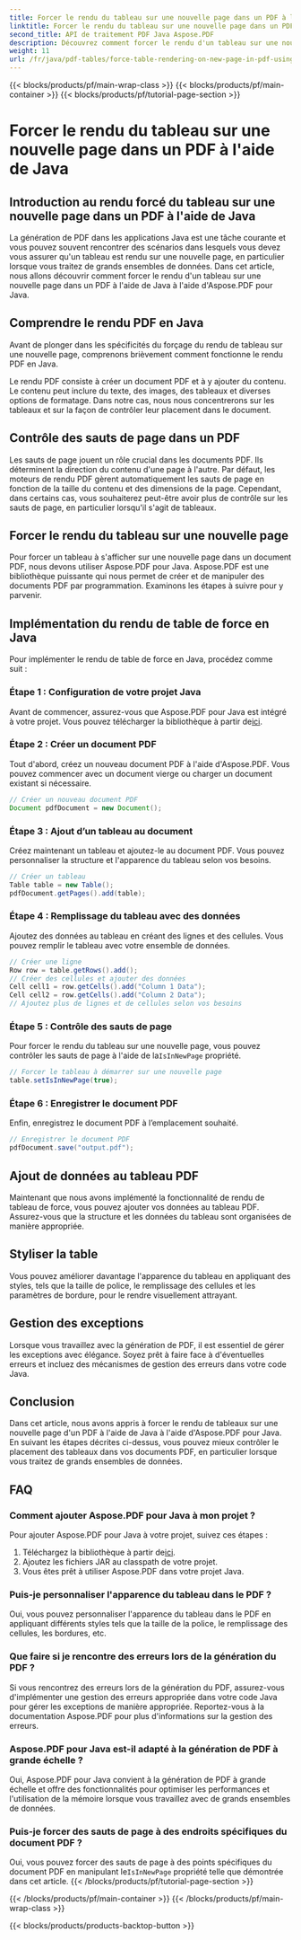 ```yaml
---
title: Forcer le rendu du tableau sur une nouvelle page dans un PDF à l'aide de Java
linktitle: Forcer le rendu du tableau sur une nouvelle page dans un PDF à l'aide de Java
second_title: API de traitement PDF Java Aspose.PDF
description: Découvrez comment forcer le rendu d'un tableau sur une nouvelle page d'un PDF à l'aide de Java avec Aspose.PDF. Ce guide étape par étape comprend le code source et des conseils d'experts pour un formatage précis des documents PDF.
weight: 11
url: /fr/java/pdf-tables/force-table-rendering-on-new-page-in-pdf-using-java/
---
```


{{< blocks/products/pf/main-wrap-class >}}
{{< blocks/products/pf/main-container >}}
{{< blocks/products/pf/tutorial-page-section >}}

# Forcer le rendu du tableau sur une nouvelle page dans un PDF à l'aide de Java


## Introduction au rendu forcé du tableau sur une nouvelle page dans un PDF à l'aide de Java

La génération de PDF dans les applications Java est une tâche courante et vous pouvez souvent rencontrer des scénarios dans lesquels vous devez vous assurer qu'un tableau est rendu sur une nouvelle page, en particulier lorsque vous traitez de grands ensembles de données. Dans cet article, nous allons découvrir comment forcer le rendu d'un tableau sur une nouvelle page dans un PDF à l'aide de Java à l'aide d'Aspose.PDF pour Java.

## Comprendre le rendu PDF en Java

Avant de plonger dans les spécificités du forçage du rendu de tableau sur une nouvelle page, comprenons brièvement comment fonctionne le rendu PDF en Java.

Le rendu PDF consiste à créer un document PDF et à y ajouter du contenu. Le contenu peut inclure du texte, des images, des tableaux et diverses options de formatage. Dans notre cas, nous nous concentrerons sur les tableaux et sur la façon de contrôler leur placement dans le document.

## Contrôle des sauts de page dans un PDF

Les sauts de page jouent un rôle crucial dans les documents PDF. Ils déterminent la direction du contenu d'une page à l'autre. Par défaut, les moteurs de rendu PDF gèrent automatiquement les sauts de page en fonction de la taille du contenu et des dimensions de la page. Cependant, dans certains cas, vous souhaiterez peut-être avoir plus de contrôle sur les sauts de page, en particulier lorsqu'il s'agit de tableaux.

## Forcer le rendu du tableau sur une nouvelle page

Pour forcer un tableau à s'afficher sur une nouvelle page dans un document PDF, nous devons utiliser Aspose.PDF pour Java. Aspose.PDF est une bibliothèque puissante qui nous permet de créer et de manipuler des documents PDF par programmation. Examinons les étapes à suivre pour y parvenir.

## Implémentation du rendu de table de force en Java

Pour implémenter le rendu de table de force en Java, procédez comme suit :

### Étape 1 : Configuration de votre projet Java

 Avant de commencer, assurez-vous que Aspose.PDF pour Java est intégré à votre projet. Vous pouvez télécharger la bibliothèque à partir de[ici](https://releases.aspose.com/pdf/java/).

### Étape 2 : Créer un document PDF

Tout d'abord, créez un nouveau document PDF à l'aide d'Aspose.PDF. Vous pouvez commencer avec un document vierge ou charger un document existant si nécessaire.

```java
// Créer un nouveau document PDF
Document pdfDocument = new Document();
```

### Étape 3 : Ajout d’un tableau au document

Créez maintenant un tableau et ajoutez-le au document PDF. Vous pouvez personnaliser la structure et l'apparence du tableau selon vos besoins.

```java
// Créer un tableau
Table table = new Table();
pdfDocument.getPages().add(table);
```

### Étape 4 : Remplissage du tableau avec des données

Ajoutez des données au tableau en créant des lignes et des cellules. Vous pouvez remplir le tableau avec votre ensemble de données.

```java
// Créer une ligne
Row row = table.getRows().add();
// Créer des cellules et ajouter des données
Cell cell1 = row.getCells().add("Column 1 Data");
Cell cell2 = row.getCells().add("Column 2 Data");
// Ajoutez plus de lignes et de cellules selon vos besoins
```

### Étape 5 : Contrôle des sauts de page

 Pour forcer le rendu du tableau sur une nouvelle page, vous pouvez contrôler les sauts de page à l'aide de la`IsInNewPage` propriété.

```java
// Forcer le tableau à démarrer sur une nouvelle page
table.setIsInNewPage(true);
```

### Étape 6 : Enregistrer le document PDF

Enfin, enregistrez le document PDF à l’emplacement souhaité.

```java
// Enregistrer le document PDF
pdfDocument.save("output.pdf");
```

## Ajout de données au tableau PDF

Maintenant que nous avons implémenté la fonctionnalité de rendu de tableau de force, vous pouvez ajouter vos données au tableau PDF. Assurez-vous que la structure et les données du tableau sont organisées de manière appropriée.

## Styliser la table

Vous pouvez améliorer davantage l'apparence du tableau en appliquant des styles, tels que la taille de police, le remplissage des cellules et les paramètres de bordure, pour le rendre visuellement attrayant.

## Gestion des exceptions

Lorsque vous travaillez avec la génération de PDF, il est essentiel de gérer les exceptions avec élégance. Soyez prêt à faire face à d'éventuelles erreurs et incluez des mécanismes de gestion des erreurs dans votre code Java.

## Conclusion

Dans cet article, nous avons appris à forcer le rendu de tableaux sur une nouvelle page d'un PDF à l'aide de Java à l'aide d'Aspose.PDF pour Java. En suivant les étapes décrites ci-dessus, vous pouvez mieux contrôler le placement des tableaux dans vos documents PDF, en particulier lorsque vous traitez de grands ensembles de données.

## FAQ

### Comment ajouter Aspose.PDF pour Java à mon projet ?

Pour ajouter Aspose.PDF pour Java à votre projet, suivez ces étapes :
1.  Téléchargez la bibliothèque à partir de[ici](https://releases.aspose.com/pdf/java/).
2. Ajoutez les fichiers JAR au classpath de votre projet.
3. Vous êtes prêt à utiliser Aspose.PDF dans votre projet Java.

### Puis-je personnaliser l'apparence du tableau dans le PDF ?

Oui, vous pouvez personnaliser l'apparence du tableau dans le PDF en appliquant différents styles tels que la taille de la police, le remplissage des cellules, les bordures, etc.

### Que faire si je rencontre des erreurs lors de la génération du PDF ?

Si vous rencontrez des erreurs lors de la génération du PDF, assurez-vous d'implémenter une gestion des erreurs appropriée dans votre code Java pour gérer les exceptions de manière appropriée. Reportez-vous à la documentation Aspose.PDF pour plus d'informations sur la gestion des erreurs.

### Aspose.PDF pour Java est-il adapté à la génération de PDF à grande échelle ?

Oui, Aspose.PDF pour Java convient à la génération de PDF à grande échelle et offre des fonctionnalités pour optimiser les performances et l'utilisation de la mémoire lorsque vous travaillez avec de grands ensembles de données.

### Puis-je forcer des sauts de page à des endroits spécifiques du document PDF ?

 Oui, vous pouvez forcer des sauts de page à des points spécifiques du document PDF en manipulant le`IsInNewPage` propriété telle que démontrée dans cet article.
{{< /blocks/products/pf/tutorial-page-section >}}

{{< /blocks/products/pf/main-container >}}
{{< /blocks/products/pf/main-wrap-class >}}

{{< blocks/products/products-backtop-button >}}
